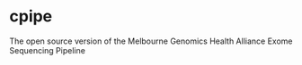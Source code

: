 # cpipe
The open source version of the Melbourne Genomics Health Alliance Exome Sequencing Pipeline

